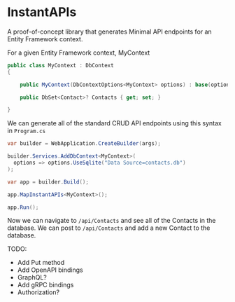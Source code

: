 # InstantAPIs
A proof-of-concept library that generates Minimal API endpoints for an Entity Framework context.  

For a given Entity Framework context, MyContext

```csharp
public class MyContext : DbContext 
{

	public MyContext(DbContextOptions<MyContext> options) : base(options) {}

	public DbSet<Contact>? Contacts { get; set; }

}
```

We can generate all of the standard CRUD API endpoints using this syntax in `Program.cs`

```csharp
var builder = WebApplication.CreateBuilder(args);

builder.Services.AddDbContext<MyContext>(
  options => options.UseSqlite("Data Source=contacts.db")
);

var app = builder.Build();

app.MapInstantAPIs<MyContext>();

app.Run();
```

Now we can navigate to `/api/Contacts` and see all of the Contacts in the database.  We can post to `/api/Contacts` and add a new Contact to the database.

TODO:

- Add Put method
- Add OpenAPI bindings
- GraphQL?
- Add gRPC bindings
- Authorization?

